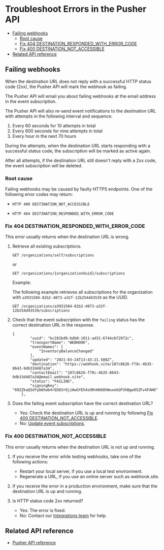 # Troubleshoot Errors in the Pusher API
* [Failing webhooks](#failing-webhooks)
    * [Root cause](#root-cause)
    * [Fix 404 DESTINATION_RESPONDED_WITH_ERROR_CODE](#fix-404-destination_responded_with_error_code)
    * [Fix 400 DESTINATION_NOT_ACCESSIBLE](#fix-400-destination_not_accessible)
* [Related API reference](#related-api-reference)

## Failing webhooks
When the destination URL does not reply with a successful HTTP status code (2xx), the Pusher API will mark the webhook as failing. 

The Pusher API will email you about failing webhooks at the email address in the event subscription.
<!-- when does the email be sent? At the very first failure?-->

The Pusher API will also re-send event notifications to the destination URL with attempts in the following interval and sequence:
1. Every 60 seconds for 10 attempts in total
2. Every 600 seconds for nine attempts in total
3. Every hour in the next 70 hours

During the attempts, when the destination URL starts responding with a successful status code, the subscription will be marked as active again.

After all attempts, if the destination URL still doesn't reply with a 2xx code, the event subscription will be deleted.

### Root cause
Failing webhooks may be caused by faulty HTTPS endpoints. One of the following error codes may return:

* `HTTP 400 DESTINATION_NOT_ACCESSIBLE`  
 
* `HTTP 404 DESTINATION_RESPONDED_WITH_ERROR_CODE`

### Fix 404 DESTINATION_RESPONDED_WITH_ERROR_CODE
This error usually returns when the destination URL is wrong.

1. Retrieve all existing subscriptions.

    ```
    GET /organizations/self/subscriptions
    ```
    or
       
    ```
    GET /organizations/{organizationUuid}/subscriptions
    ```
   
   Example:
      
      The following example retrieves all subscriptions for the organization with `a3931584-82b2-4873-a32f-12b254d43539` as the UUID.
      
      ```
      GET /organizations/a3931584-82b2-4873-a32f-12b254d43539/subscriptions
      ```
   
 
2. Check that the event subscription with the `failing` status has the correct destination URL in the response.

    ```
    {
            "uuid": "bc281bd9-bdb0-1011-ad31-6744c6f2972c",
            "transportName": "WEBHOOK",
            "eventNames": [
                "InventoryBalanceChanged"
            ],
            "updated": "2021-03-24T13:43:21.508Z",
            "destination": "https://webhook.site/187c8626-f79c-4b35-8643-9db33d487a34",
            "contactEmail": "187c8626-f79c-4b35-8643-9db33d487a34@email.webhook.site",
            "status": "FAILING",
            "signingKey": "69ZZkaQSdfyb6hwb4rED03rOjiHwGYEh4sORnHbK8hWuxekGP3hBgw95ZFv4FAH6"
        },
    ```
    
3. Does the failing event subscription have the correct destination URL?
    * Yes: Check the destination URL is up and running by following [Fix 400 DESTINATION_NOT_ACCESSIBLE](#fix-400-destination_not_accessible).
    * No: [Update event subscriptions](tutorials/update-event-subscriptions.md).
 
    
### Fix 400 DESTINATION_NOT_ACCESSIBLE
This error usually returns when the destination URL is not up and running.

1. If you receive the error while testing webhooks, take one of the following actions: 

    * Restart your local server, if you use a local test environment. 
    * Regenerate a URL, if you use an online server such as webhook.site.
    
2. If you receive the error in a production environment, make sure that the destination URL is up and running.

3. Is HTTP status code 2xx returned?
    * Yes: The error is fixed.
    * No: Contact our [Integrations team](mailto:api@zettle.com) for help.
    <!--If still no, does it mean that subscription itself can be faulty? Or should the integrators contact technical partner support? -->    

## Related API reference
* [Pusher API reference](api-reference.md)
<!-- Add more references if needed. -->

